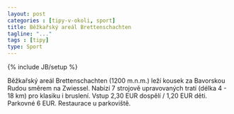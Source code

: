 ```yaml
---
layout: post
categories : [tipy-v-okoli, sport]
title: Běžkařský areál Brettenschachten
tagline: "..."
tags : [tipy]
type: Sport
---
```

{% include JB/setup %}

Běžkařský areál Brettenschachten (1200 m.n.m.) leží kousek za Bavorskou Rudou směrem na Zwiessel. Nabízí 7 strojově upravovaných tratí (délka 4 - 18 km) pro klasiku i bruslení. Vstup 2,30 EUR dospělí / 1,20 EUR děti. Parkovné 6 EUR. Restaurace u parkoviště.
